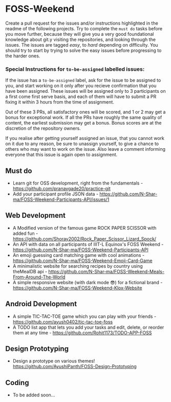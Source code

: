 # FOSS-Weekend
Create a pull request for the issues and/or instructions highlighted in the readme of the following projects. Try to complete the `must do` tasks before you move further, because they will give you a very good foundational knowledge about git.y visiting the repositories, and looking through the issues. The issues are tagged *easy*, to *hard* depending on difficulty. You should try to start by trying to solve the easy issues before progressing to the harder ones.

### Special Instructions for `to-be-assigned` labelled issues:
If the issue has a `to-be-assigned` label, ask for the issue to be assigned to you, and start working on it only after you recieve confirmation that you have been assigned. These issues will be assigned only to 3 participants on a first come first serve basis, and each of them will have to submit a PR fixing it within 3 hours from the time of assignment. 

Out of these 3 PRs, all satisfactory ones will be scored, and 1 or 2 may get a bonus for exceptional work. If all the PRs have roughly the same quality of content, the earliest submission may get a bonus. Bonus scores are at the discretion of the repository owners. 

If you realise after getting yourself assigned an issue, that you cannot work on it due to any reason, be sure to unassign yourself, to give a chance to others who may want to work on the issue. Also leave a comment informing everyone that this issue is again open to assignment.

## Must do
- Learn git for OSS development, right from the fundamentals - https://github.com/pranavgade20/practice-git
- Add your participant profile JSON data - https://github.com/N-Shar-ma/FOSS-Weekend-Participants-API/issues/1


## Web Development
- A Modified version of the famous game ROCK PAPER SCISSOR with added fun - https://github.com/Shoray2002/Rock_Paper_Scissor_Lizard_Spock/  
- An API with data on all participants of IIIT-L Equinox's FOSS Weekend - https://github.com/N-Shar-ma/FOSS-Weekend-Participants-API
- An emoji guessing card matching game with cool animations - https://github.com/N-Shar-ma/FOSS-Weekend-Emoji-Card-Game
- A minimalistic website for searching recipes by country using theMealDB api - https://github.com/N-Shar-ma/FOSS-Weekend-Meals-From-Around-The-World
- A simple responsive website (with dark mode 😎) for a fictional brand - https://github.com/N-Shar-ma/FOSS-Weekend-Klox-Website


## Android Development
 - A simple TIC-TAC-TOE game which you can play with your friends - https://github.com/ayush0402/tic-tac-toe-foss
 - A TODO list app that lets you add your tasks and edit, delete, or reorder them at any time - https://github.com/Rohit1173/TODO-APP-FOSS

## Design Prototyping
 - Design a prototype on various themes! https://github.com/AyushiPanth/FOSS-Design-Prototyping

## Coding
 - To be added soon...
